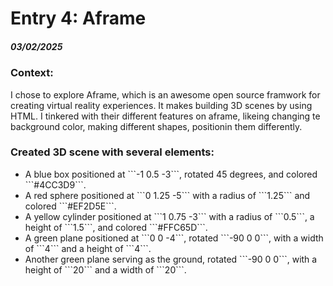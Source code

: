 # Entry 4: Aframe
##### 03/02/2025

### Context: 
I chose to explore Aframe, which is an awesome open source framwork for creating virtual reality experiences. It makes building 3D scenes by using HTML. I tinkered with their different features on aframe, likeing changing te background color, making different shapes, positionin them differently.

### Created 3D scene with several elements:
<ul>
<li>A blue box positioned at ```-1 0.5 -3```, rotated 45 degrees, and colored ```#4CC3D9```.</li>

<li>A red sphere positioned at ```0 1.25 -5``` with a radius of ```1.25``` and colored ```#EF2D5E```.</li>

<li>A yellow cylinder positioned at ```1 0.75 -3``` with a radius of ```0.5```, a height of ```1.5```, and colored ```#FFC65D```.</li>

<li>A green plane positioned at ```0 0 -4```, rotated ```-90 0 0```, with a width of ```4``` and a height of ```4```.</li>

<li>Another green plane serving as the ground, rotated ```-90 0 0```, with a height of ```20``` and a width of ```20```.</li>
</ul>
